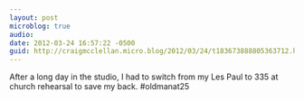 ```yaml
---
layout: post
microblog: true
audio: 
date: 2012-03-24 16:57:22 -0500
guid: http://craigmcclellan.micro.blog/2012/03/24/t183673888805363712.html
---
```

After a long day in the studio, I had to switch from my Les Paul to 335 at church rehearsal to save my back. #oldmanat25
